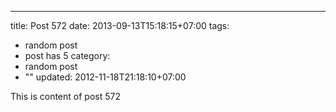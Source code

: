 ---
title: Post 572
date: 2013-09-13T15:18:15+07:00
tags:
  - random post
  - post has 5
category:
  - random post
  - ""
updated: 2012-11-18T21:18:10+07:00

This is content of post 572
